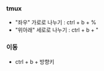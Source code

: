 ### tmux
  * "좌우" 가로로 나누기 : ctrl + b + %
  * "위아래" 세로로 나누기 : ctrl + b + "

### 이동
  * ctrl + b + 방향키
